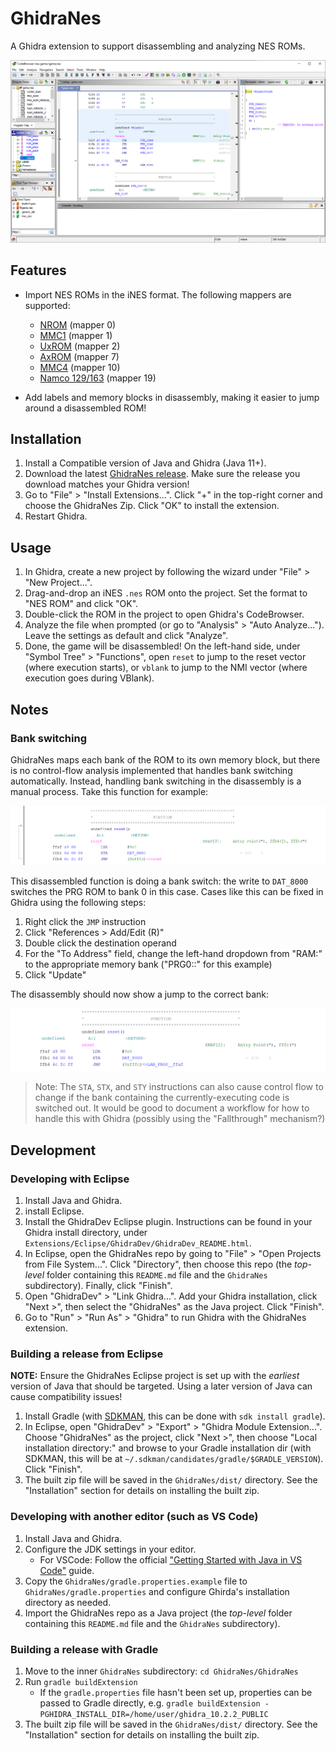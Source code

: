 # GhidraNes

A Ghidra extension to support disassembling and analyzing NES ROMs.

![Ghidra disassembly showing a decompiled function from a file named "game.nes"](.github/screenshots/ghidra-nes.png)

## Features

- Import NES ROMs in the iNES format. The following mappers are supported:
    - [NROM](https://www.nesdev.org/wiki/NROM) (mapper 0)
    - [MMC1](https://www.nesdev.org/wiki/MMC1) (mapper 1)
    - [UxROM](https://www.nesdev.org/wiki/UxROM) (mapper 2)
    - [AxROM](https://www.nesdev.org/wiki/AxROM) (mapper 7)
    - [MMC4](https://www.nesdev.org/wiki/MMC4) (mapper 10)
    - [Namco 129/163](https://www.nesdev.org/wiki/INES_Mapper_019) (mapper 19)

- Add labels and memory blocks in disassembly, making it easier to jump around a disassembled ROM!

## Installation

1. Install a Compatible version of Java and Ghidra (Java 11+).
2. Download the latest [GhidraNes release](https://github.com/kylewlacy/GhidraNes/releases). Make sure the release you download matches your Ghidra version!
3. Go to "File" > "Install Extensions...". Click "+" in the top-right corner and choose the GhidraNes Zip. Click "OK" to install the extension.
4. Restart Ghidra.

## Usage

1. In Ghidra, create a new project by following the wizard under "File" > "New Project...".
2. Drag-and-drop an iNES `.nes` ROM onto the project. Set the format to "NES ROM" and click "OK".
3. Double-click the ROM in the project to open Ghidra's CodeBrowser.
4. Analyze the file when prompted (or go to "Analysis" > "Auto Analyze..."). Leave the settings as default and click "Analyze".
5. Done, the game will be disassembled! On the left-hand side, under "Symbol Tree" > "Functions", open `reset` to jump to the reset vector (where execution starts), or `vblank` to jump to the NMI vector (where execution goes during VBlank).

## Notes

### Bank switching

GhidraNes maps each bank of the ROM to its own memory block, but there is no control-flow analysis implemented that handles bank switching automatically. Instead, handling bank switching in the disassembly is a manual process. Take this function for example:

![Ghidra disassembly showing a "reset" function consisting of "LDA #0x0", "STA DAT_8000", and "JMP (0xfffc)=>reset". The gutter shows this function as an infinite loop](.github/screenshots/bank-switching-broken.png)

This disassembled function is doing a bank switch: the write to `DAT_8000` switches the PRG ROM to bank 0 in this case. Cases like this can be fixed in Ghidra using the following steps:

1. Right click the `JMP` instruction
2. Click "References > Add/Edit (R)"
3. Double click the destination operand
4. For the "To Address" field, change the left-hand dropdown from "RAM:" to the appropriate memory bank ("PRG0::" for this example)
5. Click "Update"

The disassembly should now show a jump to the correct bank:

![Ghidra disassembly showing the same "reset" function, but the "JMP" instruction now goes to "(0xfffc)=>LAB_PRG0__ffaf"](.github/screenshots/bank-switching-fixed.png)

> Note: The `STA`, `STX`, and `STY` instructions can also cause control flow to change if the bank containing the currently-executing code is switched out. It would be good to document a workflow for how to handle this with Ghidra (possibly using the "Fallthrough" mechanism?)

## Development

### Developing with Eclipse

1. Install Java and Ghidra.
2. install Eclipse.
3. Install the GhidraDev Eclipse plugin. Instructions can be found in your Ghidra install directory, under `Extensions/Eclipse/GhidraDev/GhidraDev_README.html`.
4. In Eclipse, open the GhidraNes repo by going to "File" > "Open Projects from File System...". Click "Directory", then choose this repo (the _top-level_ folder containing this `README.md` file and the `GhidraNes` subdirectory). Finally, click "Finish".
5. Open "GhidraDev" > "Link Ghidra...". Add your Ghidra installation, click "Next >", then select the "GhidraNes" as the Java project. Click "Finish".
6. Go to "Run" > "Run As" > "Ghidra" to run Ghidra with the GhidraNes extension.

### Building a release from Eclipse

**NOTE:** Ensure the GhidraNes Eclipse project is set up with the _earliest_ version of Java that should be targeted. Using a later version of Java can cause compatibility issues!

1. Install Gradle (with [SDKMAN](https://sdkman.io/), this can be done with `sdk install gradle`).
2. In Eclipse, open "GhidraDev" > "Export" > "Ghidra Module Extension...". Choose "GhidraNes" as the project, click "Next >", then choose "Local installation directory:" and browse to your Gradle installation dir (with SDKMAN, this will be at `~/.sdkman/candidates/gradle/$GRADLE_VERSION`). Click "Finish".
3. The built zip file will be saved in the `GhidraNes/dist/` directory. See the "Installation" section for details on installing the built zip.

### Developing with another editor (such as VS Code)

1. Install Java and Ghidra.
2. Configure the JDK settings in your editor.
    - For VSCode: Follow the official ["Getting Started with Java in VS Code"](https://code.visualstudio.com/docs/java/java-tutorial) guide.
3. Copy the `GhidraNes/gradle.properties.example` file to `GhidraNes/gradle.properties` and configure Ghirda's installation directory as needed.
4. Import the GhidraNes repo as a Java project (the _top-level_ folder containing this `README.md` file and the `GhidraNes` subdirectory).

### Building a release with Gradle

1. Move to the inner `GhidraNes` subdirectory: `cd GhidraNes/GhidraNes`
2. Run `gradle buildExtension`
    - If the `gradle.properties` file hasn't been set up, properties can be passed to Gradle directly, e.g. `gradle buildExtension -PGHIDRA_INSTALL_DIR=/home/user/ghidra_10.2.2_PUBLIC`
3. The built zip file will be saved in the `GhidraNes/dist/` directory. See the "Installation" section for details on installing the built zip.
